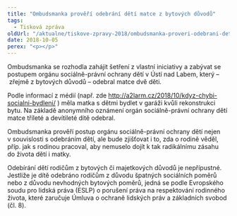 ```yaml
---
title: "Ombudsmanka prověří odebrání dětí matce z bytových důvodů"
tags:
  - Tisková zpráva
oldUrl: "/aktualne/tiskove-zpravy-2018/ombudsmanka-proveri-odebrani-deti-matce-z-bytovych-duvodu"
date: 2018-10-05
perex: "<p></p>"
---
```


<!-- imported from the old website -->

<p>Ombudsmanka se rozhodla zahájit šetření z vlastní iniciativy a zabývat se postupem orgánu sociálně-právní ochrany dětí v Ústí nad Labem, který – zřejmě z bytových důvodů – odebral matce dvě děti.</p><p>Podle informací z médií (např. zde <a title="Otevření do nového okna" href="http://a2larm.cz/2018/10/kdyz-chybi-socialni-bydleni/" target="_blank">http://a2larm.cz/2018/10/kdyz-chybi-socialni-bydleni/</a> <img alt="" src="https://www.ochrance.cz/typo3/ext/od_linkdesc/icons/external.gif" class="od_linkdesc_icon_external" />) měla matka s dětmi bydlet v garáži kvůli rekonstrukci bytu. Na základě anonymního oznámení orgán sociálně-právní ochrany dětí matce tříleté a devítileté dítě odebral. </p><p>Ombudsmanka prověří postup orgánu sociálně-právní ochrany dětí nejen v souvislosti s odebráním dětí, ale bude zjišťovat i to, zda o rodině věděl, příp. jak s rodinou pracoval, aby nemuselo dojít k tak radikálnímu zásahu do života dětí i matky. </p><p>Odebírání dětí rodičům z bytových či majetkových důvodů je nepřípustné. Jestliže je dítě odebráno rodičům z důvodu špatných sociálních poměrů nebo z důvodu nevhodných bytových poměrů, jedná se podle Evropského soudu pro lidská práva (ESLP) o porušení práva na respektování rodinného života, které zaručuje Úmluva o ochraně lidských práv a základních svobod (čl. 8).</p>
